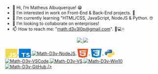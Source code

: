 - 👋 Hi, I’m Matheus Albuquerque! 😁
- 👀 I’m interested in work on Front-End & Back-End projects. 🎯
- 🌱 I’m currently learning "HTML/CSS, JavaScript, NodeJS & Python. 🤓
- 💞️ I’m looking to collaborate on enterprises!
- 📫 How to reach me: "math.d3v3l0p@gmail.com".
🎇💻🖱

<div align="center">
  <a href="https://github.com/Math-D3v">
  <img height="180em" src="https://github-readme-stats.vercel.app/api?username=Math-D3v&show_icons=true&theme=dark&include_all_commits=true&count_private=true"/>
  <img height="120em" src="https://github-readme-stats.vercel.app/api/top-langs/?username=Math-D3v&layout=compact&langs_count=7&theme=dark"/>
</div>
  <div style="display: inline_block"><br>
  <img align="center" alt="Math-D3v-Js" height="30" width="40" src="https://raw.githubusercontent.com/devicons/devicon/master/icons/javascript/javascript-plain.svg">
  <img align="center" alt="Math-D3v-Ts" height="30" width="40" src="https://raw.githubusercontent.com/devicons/devicon/master/icons/typescript/typescript-plain.svg">
  <img align="center" alt="Math-D3v-NodeJS" height="30" width="40" 
src="https://cdn.jsdelivr.net/gh/devicons/devicon/icons/nodejs/nodejs-original.svg" />
  <img align="center" alt="Math-D3v-HTML" height="30" width="40"
src="https://raw.githubusercontent.com/devicons/devicon/master/icons/html5/html5-original.svg">
  <img align="center" alt="Math-D3v-CSS" height="30" width="40" src="https://raw.githubusercontent.com/devicons/devicon/master/icons/css3/css3-original.svg">
  <img align="center" alt="Math-D3v-Python" height="30" width="40" src="https://raw.githubusercontent.com/devicons/devicon/master/icons/python/python-original.svg">
  <img align="center" alt="Math-D3v-VSCode" height="30" width="40" 
src="https://cdn.jsdelivr.net/gh/devicons/devicon/icons/vscode/vscode-original.svg" />
  <img align="center" alt="Math-D3v-VS" height="30" width="40" 
src="https://cdn.jsdelivr.net/gh/devicons/devicon/icons/visualstudio/visualstudio-plain.svg" />  
  <img align="center" alt="Math-D3v-Win10" height="30" width="40"         
src="https://cdn.jsdelivr.net/gh/devicons/devicon/icons/windows8/windows8-original.svg" />
  <img align="center" alt="Math-D3v-GitHub" height="30" width="40"
src="https://cdn.jsdelivr.net/gh/devicons/devicon@v2.14.0/devicon.min.css"> />
</div>

  

